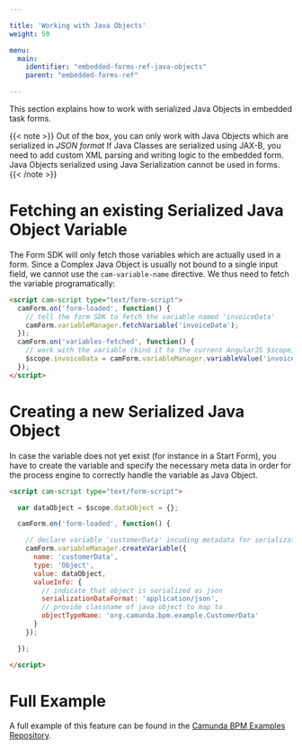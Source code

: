 ```yaml
---

title: 'Working with Java Objects'
weight: 50

menu:
  main:
    identifier: "embedded-forms-ref-java-objects"
    parent: "embedded-forms-ref"

---
```


This section explains how to work with serialized Java Objects in embedded task forms.

{{< note >}}
Out of the box, you can only work with Java Objects which are serialized in *JSON format*
If Java Classes are serialized using JAX-B, you need to add custom XML parsing and writing logic
to the embedded form. Java Objects serialized using Java Serialization cannot be used in forms.
{{< /note >}}


# Fetching an existing Serialized Java Object Variable

The Form SDK will only fetch those variables which are actually used in a form. Since a Complex Java
Object is usually not bound to a single input field, we cannot use the `cam-variable-name` directive.
We thus need to fetch the variable programatically:

```html
<script cam-script type="text/form-script">
  camForm.on('form-loaded', function() {
    // tell the form SDK to fetch the variable named 'invoiceData'
    camForm.variableManager.fetchVariable('invoiceData');
  });
  camForm.on('variables-fetched', function() {
    // work with the variable (bind it to the current AngularJS $scope)
    $scope.invoiceData = camForm.variableManager.variableValue('invoiceData');
  });
</script>
```


# Creating a new Serialized Java Object

In case the variable does not yet exist (for instance in a Start Form), you have to create the variable and specify the necessary meta data in order for the process engine to correctly handle the variable as Java Object.

```html
<script cam-script type="text/form-script">

  var dataObject = $scope.dataObject = {};

  camForm.on('form-loaded', function() {

    // declare variable 'customerData' incuding metadata for serialization
    camForm.variableManager.createVariable({
      name: 'customerData',
      type: 'Object',
      value: dataObject,
      valueInfo: {
        // indicate that object is serialized as json
        serializationDataFormat: 'application/json',
        // provide classname of java object to map to
        objectTypeName: 'org.camunda.bpm.example.CustomerData'
      }
    });

  });

</script>
```


# Full Example

A full example of this feature can be found in the [Camunda BPM Examples Repository](https://github.com/camunda/camunda-bpm-examples/tree/master/usertask/task-form-embedded-serialized-java-object).
